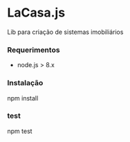 # LaCasa.js

Lib para criação de sistemas imobiliários

### Requerimentos
- node.js > 8.x

### Instalação
npm install

### test
npm test

